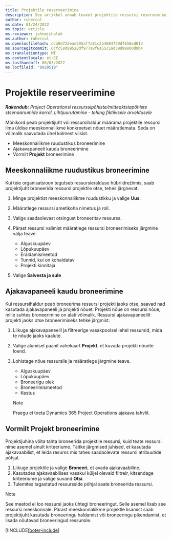```yaml
---
title: Projektile reserveerimine
description: See artikkel annab teavet projektile ressursi reserveerimise kohta.
author: ruhercul
ms.date: 01/24/2022
ms.topic: article
ms.reviewer: johnmichalak
ms.author: ruhercul
ms.openlocfilehash: dca9d722eae595af7a81c2b4684729d7658ed012
ms.sourcegitcommit: 6cfc50d89528df977a8f6a55c1ad39d99800d9b4
ms.translationtype: MT
ms.contentlocale: et-EE
ms.lasthandoff: 06/03/2022
ms.locfileid: "8928519"
---
```

# <a name="book-to-a-project"></a>Projektile reserveerimine

_**Rakendub:** Project Operationsi ressurssipõhiste/mitteaktsiapõhiste stsenaariumide korral,  Lihtjuurutamine - tehing fiktiivsele arveldusele_

Mõnikord peab projektijuht või ressursihaldur määrama projektile ressursi ilma üldise meeskonnaliikme konkreetset nõuet määratlemata. Seda on võimalik saavutada ühel kolmest viisist.

- Meeskonnaliikme ruudustikus broneerimine
- Ajakavapaneeli kaudu broneerimine
- Vormilt **Projekt** broneerimine

## <a name="book-from-the-team-member-grid"></a>Meeskonnaliikme ruudustikus broneerimine

Kui teie organisatsioon tegutseb ressursieralduse hübriidrežiimis, saab projektijuht broneerida ressursi projektile otse, tehes järgnevat.

1. Minge projektist meeskonnaliikme ruudustikku ja valige **Uus**.
2. Määratlege ressursi ametikoha nimetus ja roll.
3. Valige saadaolevast otsingust broneeritav ressurss.
4. Pärast ressursi valimist määratlege ressursi broneerimiseks järgmine välja teave.

    - Alguskuupäev
    - Lõpukuupäev
    - Eraldamismeetod
    - Tunnid, kui on kohaldatav
    - Projekti kinnitaja

6. Valige **Salvesta ja sule**

## <a name="book-from-the-schedule-board"></a>Ajakavapaneeli kaudu broneerimine

Kui ressursihaldur peab broneerima ressursi projekti jaoks otse, saavad nad kasutada ajakavapaneeli ja projekti nõuet. Projekti nõue on ressursi nõue, mille suhtes broneerimine on alati võimalik. Ressursi ajakavapaneelilt projekti jaoks otse broneerimiseks tehke järgmist.

1. Liikuge ajakavapaneelil ja filtreerige vasakpoolsel lehel ressursid, mida te nõude jaoks kaalute.
2. Valige alumisel paanil vahekaart **Projekt**, et kuvada projekti nõuete loend.
3. Lohistage nõue ressursile ja määratlege järgmine teave.

    - Alguskuupäev
    - Lõpukuupäev
    - Broneerigu olek
    - Broneerimismeetod
    - Kestus
   
   > [!NOTE]
   > Praegu ei toeta Dynamics 365 Project Operations ajakava tahvlit.   

## <a name="book-from-the-project-form"></a>Vormilt Projekt broneerimine

Projektijuhina võita tahta broneerida projektile ressursi, kuid teate ressursi nime asemel ainult kriteeriume. Täitke järgmised juhised, et kasutada ajakavaabilist, et leida resurss mis tahes saadaolevate ressursi atribuutide põhjal. 

1. Liikuge projektile ja valige **Broneeri**, et avada ajakavaabiline.
2. Kasutades ajakavaabilises vasakul küljel olevaid filtreir, kitsendage kriteeriume ja valige suvand **Otsi**.
3. Tulemites tagastatud ressursside põhjal saate broneerida ressursi.

> [!NOTE]
> See meetod ei loo ressursi jaoks ühtegi broneeringut. Selle asemel lisab see ressursi meeskonnale. Pärast meeskonnaliikme projektle lisamist saab projektijuht kasutada broneeringu haldamist või broneeringu pikendamist, et lisada nõutavad broneeringud ressursile.


[!INCLUDE[footer-include](../includes/footer-banner.md)]

